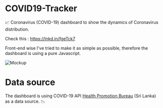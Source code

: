 # COVID19-Tracker
📈 Coronavirus (COVID-19) dashboard to show the dynamics of Сoronavirus distribution.

Check this : https://lnkd.in/fgeTck7

Front-end wise I've tried to make it as simple as possible, therefore the dashboard is using a pure Javascript.

![Mockup](https://user-images.githubusercontent.com/49508237/79036206-a688d780-7be3-11ea-9672-7da44ab397a3.jpg)


# Data source
The dashboard is using COVID-19 API [Health Promotion Bureau](https://www.hpb.health.gov.lk/en/api-documentation) (Sri Lanka) as a data source. :chart_with_downwards_trend:	
